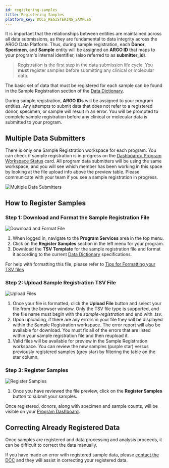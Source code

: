 ```yaml
---
id: registering-samples
title: Registering Samples
platform_key: DOCS_REGISTERING_SAMPLES
---
```


It is important that the relationships between entities are maintained across all data submissions, as they are fundamental to data integrity across the ARGO Data Platform. Thus, during sample registration, each **Donor**, **Specimen**, and **Sample** entity will be assigned an **ARGO ID** that maps to your program's internal identifier, (also referred to as **submitter_id**).

> Registration is the first step in the data submission life cycle. You **must** register samples before submitting any clinical or molecular data.

The basic set of data that must be registered for each sample can be found in the Sample Registration section of the [Data Dictionary](/dictionary).

During sample registration, **ARGO IDs** will be assigned to your program entities. Any attempts to submit data that does not refer to a registered donor, specimen, or sample will result in an error. You will be prompted to complete sample registration before any clinical or molecular data is submitted to your program.

## Multiple Data Submitters

There is only one Sample Registration workspace for each program. You can check if sample registration is in progress on the [Dashboard> Program Workspace Status](/docs/submission/submitted-data#program-workspace-status) card. All program data submitters will be using the same workspace, and you will see which member has been working in this space by looking at the file upload info above the preview table. Please communicate with your team if you see a sample registration in progress.

![Multiple Data Submitters](/assets/submission/registration-multiple-submitters.png)

## How to Register Samples

### Step 1: Download and Format the Sample Registration File

![Download and Format File](/assets/submission/register-1-download.png)

1. When logged in, navigate to the **Program Services** area in the top menu.
1. Click on the **Register Samples** section in the left menu for your program.
1. Download the **TSV Template** for the sample registration file and format it according to the current [Data Dictionary](/dictionary) specifications.

For help with formatting this file, please refer to [Tips for Formatting your TSV files](/docs/submission/submitting-clinical-data#tips-for-formatting-tsv-files)

### Step 2: Upload Sample Registration TSV File

![Upload Files](/assets/submission/register-2-upload.png)

1. Once your file is formatted, click the **Upload File** button and select your file from the browser window. Only the TSV file type is supported, and the file name must begin with the _sample-registration_ and end with _.tsv_.
1. Upon uploading, if there are any errors in your file they will be displayed within the Sample Registration workspace. The error report will also be available for download. You must fix all of the errors that are listed within your sample registration file and then reupload it.
1. Valid files will be available for preview in the Sample Registration workspace. You can review the new samples (purple star) versus previously registered samples (grey star) by filtering the table on the star column.

### Step 3: Register Samples

![Register Samples](/assets/submission/register-3-register.png)

1. Once you have reviewed the file preview, click on the **Register Samples** button to submit your samples.

Once registered, donors, along with specimen and sample counts, will be visible on your [Program Dashboard](/docs/submission/submitted-data).

## Correcting Already Registered Data

Once samples are registered and data processing and analysis proceeds, it can be difficult to correct the data manually.

If you have made an error with registered sample data, please [contact the DCC](https://platform.icgc-argo.org/contact) and they will assist in correcting your registered data.
